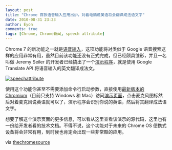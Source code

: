 ```yaml
---
layout: post
title: "Chrome 首款语音输入应用出炉，对着电脑说英语将会翻译成法语文字"
date: 2010-08-31 23:23
author: Eyon
comments: true
tags: [Chrome, Chrome新闻, speech attribute]
---
```

Chrome 7 的新功能之一就是[语音输入](http://www.chromi.org/archives/7016)，这项功能将对类似于 Google 语音搜索这样的应用非常有用，虽然目前该功能还没有正式完成，但已经颇具雏形，并且一名叫做 Jeremy Seiler 的开发者已经搞出了一个[演示程序](http://www.jeremyselier.com/entry/speech-attribute-demo)，就是使用 Google Translate API 将语音输入的英文翻译成法文。

<a href="http://img.chromi.org/2010/08/speechattribute.png">![](http://img.chromi.org/2010/08/speechattribute-550x350.png "speechattribute")</a>

使用这个功能你甚至不需要添加命令行启动参数，直接使用[最新版本的 Chromium](http://www.chromi.org/chromedownload)（目前只支持 Windows 和 Mac）访问[演示页面](http://www.jeremyselier.com/entry/speech-attribute-demo)，点击麦克风图标然后对着麦克风说英语就可以了，演示程序会识别你说的英语，然后将其翻译成法语文字。

想要了解这个演示页面的更多信息，可以看从这里查看该演示的源代码，这里也有一份给开发者看的技术文档。不得不说，这个功能对于未来的 Chrome OS 便携式设备将会非常有用，到时候也肯定会出现一些非常酷的应用。

via [thechromesource](http://www.thechromesource.com/using-the-speech-attribute-feature-in-chrome-7/)
